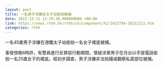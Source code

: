 ```yaml
---
layout: post
title: 一名男子涉嫌在太子站偷拍被捕
date: 2021-12-11 21:19:38.000000000 +08:00
link: https://news.rthk.hk/rthk/ch/component/k2/1623794-20211211.htm
categories: rthk
---
```


一名45歲男子涉嫌在港鐵太子站偷拍一名女子裙底被捕。

事發傍晚6時許，有警員進行反罪惡行動期間，懷疑涉案男子在月台以手提電話偷拍一名25歲女子的裙底。經初步調查，男子涉嫌非法拍攝或觀察私密部位被捕。
